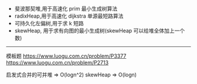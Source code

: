 <!-- https://github.dev/EndlessCheng/codeforces-go/blob/master/copypasta/leftist_tree.go#L11 -->
<!-- https://nyaannyaan.github.io/library/data-structure/skew-heap.hpp -->
<!-- https://www.cnblogs.com/flashhu/p/8324551.html -->
<!-- https://www.luogu.com.cn/blog/command-block/lct-xiao-ji -->

- 斐波那契堆,用于高速化 prim 最小生成树算法
- radixHeap,用于高速化 dijkstra 单源最短路算法
- 可持久化左偏树,用于求 k 短路
- skewHeap, 用于求有向图的最小生成树(skewHeap 可以给堆全体加上一个数)

---

模板题
https://www.luogu.com.cn/problem/P3377
https://www.luogu.com.cn/problem/P2713

启发式合并的可并堆 => O(logn^2)
skewHeap => O(logn)
